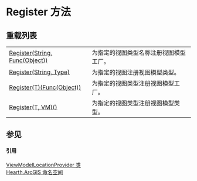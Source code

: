 # Register 方法


## 重载列表
<table>
<tr>
<td><a href="M_Hearth_ArcGIS_ViewModelLocationProvider_Register">Register(String, Func(Object))</a></td>
<td>为指定的视图类型名称注册视图模型工厂。</td></tr>
<tr>
<td><a href="M_Hearth_ArcGIS_ViewModelLocationProvider_Register_1">Register(String, Type)</a></td>
<td>为指定的视图注册视图模型类型。</td></tr>
<tr>
<td><a href="M_Hearth_ArcGIS_ViewModelLocationProvider_Register__1">Register(T)(Func(Object))</a></td>
<td>为指定的视图类型注册视图模型工厂。</td></tr>
<tr>
<td><a href="M_Hearth_ArcGIS_ViewModelLocationProvider_Register__2">Register(T, VM)()</a></td>
<td>为指定的视图类型注册视图模型类型。</td></tr>
</table>

## 参见


#### 引用
<a href="T_Hearth_ArcGIS_ViewModelLocationProvider">ViewModelLocationProvider 类</a>  
<a href="N_Hearth_ArcGIS">Hearth.ArcGIS 命名空间</a>  
